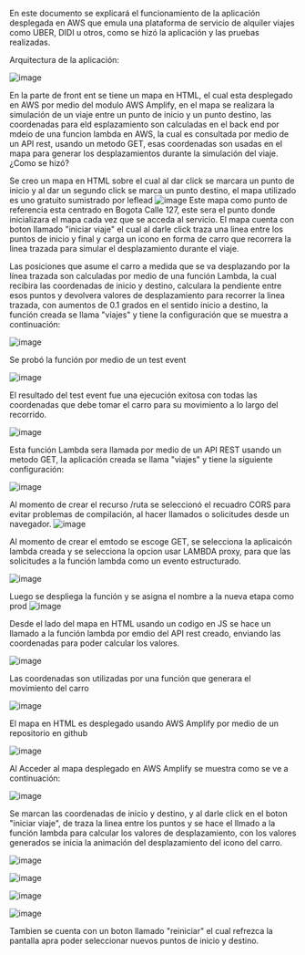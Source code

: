 En este documento se explicará el funcionamiento de la aplicación desplegada en AWS que emula una plataforma de servicio de alquiler viajes como UBER, DIDI u otros, como se hizó la aplicación y las pruebas realizadas.

Arquitectura de la aplicación:

![image](https://github.com/user-attachments/assets/4bcf4fba-4d9a-4418-be29-3bffba0a10df)

En la parte de front ent se tiene un mapa en HTML, el cual esta desplegado en AWS por medio del modulo AWS Amplify, en el mapa se realizara la simulación de un viaje entre un punto de inicio y un punto destino, las coordenadas para eld esplazamiento son calculadas en el back end por mdeio de una funcion lambda en AWS, la cual es consultada por medio de un API rest, usando un metodo GET, esas coordenadas son usadas en el mapa para generar los desplazamientos durante la simulación del viaje.
¿Como se hizó?

Se creo un mapa en HTML sobre el cual al dar click se marcara un punto de inicio y al dar un segundo click se marca un punto destino, el mapa utilizado es uno gratuito sumistrado por leflead
![image](https://github.com/user-attachments/assets/a6801575-793b-4c10-94b4-8ce16174802f)
Este mapa como punto de referencia esta centrado en Bogota Calle 127, este sera el punto donde inicializara el mapa cada vez que se acceda al servicio.
El mapa cuenta con boton llamado "iniciar viaje" el cual al darle click traza una linea entre los puntos de inicio y final y carga un icono en forma de carro que recorrera la linea trazada para simular el desplazamiento durante el viaje.

Las posiciones que asume el carro a medida que se va desplazando por la línea trazada son calculadas por medio de una función Lambda, la cual recibira las coordenadas de inicio y destino, calculara la pendiente entre esos puntos y devolvera valores de desplazamiento para recorrer la linea trazada, con aumentos de 0.1 grados en el sentido inicio a destino, la función creada se llama "viajes" y tiene la configuración que se muestra a continuación:

![image](https://github.com/user-attachments/assets/6dd425f9-6ee2-4386-84c2-28e143343934)

Se probó la función por medio de un test event

![image](https://github.com/user-attachments/assets/7deea77a-db07-46bf-a1e5-94a6212569dc)

El resultado del test event fue una ejecución exitosa con todas las coordenadas que debe tomar el carro para su movimiento a lo largo del recorrido.

![image](https://github.com/user-attachments/assets/f9bd06a8-ad34-4752-b7e1-23fbac258fbf)

Esta función Lambda sera llamada por medio de un API REST usando un metodo GET, la aplicación creada se llama "viajes" y tiene la siguiente configuración:

![image](https://github.com/user-attachments/assets/8f8ae46a-70a8-4bdd-af31-9687dbdc86a5)

Al momento de crear el recurso /ruta se seleccionó el recuadro CORS para evitar problemas de compilación, al hacer llamados o solicitudes desde un navegador.
![image](https://github.com/user-attachments/assets/23a634a7-c36e-4e86-814f-614d3647f9cf)

Al momento de crear el emtodo se escoge GET, se selecciona la aplicaicón lambda creada y se selecciona la opcion usar LAMBDA proxy, para que las solicitudes a la función lambda como un evento estructurado.

![image](https://github.com/user-attachments/assets/55d8b1fb-d774-4fde-820e-35ab94eb8a7a)

Luego se despliega la función y se asigna el nombre a la nueva etapa como prod
![image](https://github.com/user-attachments/assets/9ce0bc1e-4fbf-47af-a560-6635a31f6aaf)

Desde el lado del mapa en HTML usando un codigo en JS se hace un llamado a la función lambda por emdio del API rest creado, enviando las coordenadas para poder calcular los valores.

![image](https://github.com/user-attachments/assets/39c7f53b-b30e-469f-84be-d40e0401e9d2)

Las coordenadas son utilizadas por una función que generara el movimiento del carro

![image](https://github.com/user-attachments/assets/71c93782-2a40-457c-8900-6ffd2da8a763)

El mapa en HTML es desplegado usando AWS Amplify por medio de un repositorio en github

![image](https://github.com/user-attachments/assets/0cd1dc81-29eb-4a37-95c0-3ec3cfb57a60)

Al Acceder al mapa desplegado en AWS Amplify se muestra como se ve a continuación:

![image](https://github.com/user-attachments/assets/9749e0b0-e6d2-4dfa-8f44-98e2469684db)

Se marcan las coordenadas de inicio y destino, y al darle click en el boton "iniciar viaje", de traza la linea entre los puntos y se hace el llmado a la función lambda para calcular los valores de desplazamiento, con los valores generados se inicia la animación del desplazamiento del icono del carro.

![image](https://github.com/user-attachments/assets/a05ca3f8-eaf2-4ecf-a3be-e97d5421af6b)

![image](https://github.com/user-attachments/assets/d9a1b76c-a147-4c77-a33b-1426927eb57b)

![image](https://github.com/user-attachments/assets/a7517646-09ae-4628-9f53-3cb3761e6729)

![image](https://github.com/user-attachments/assets/df8f1718-8311-4864-bcb7-87a6b93e17d2)

Tambien se cuenta con un boton llamado "reiniciar" el cual refrezca la pantalla apra poder seleccionar nuevos puntos de inicio y destino.



